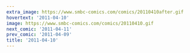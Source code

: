 ```yaml
---
extra_image: https://www.smbc-comics.com/comics/20110410after.gif
hovertext: '2011-04-10'
image: https://www.smbc-comics.com/comics/20110410.gif
next_comic: '2011-04-11'
prev_comic: '2011-04-09'
title: '2011-04-10'
---
```


